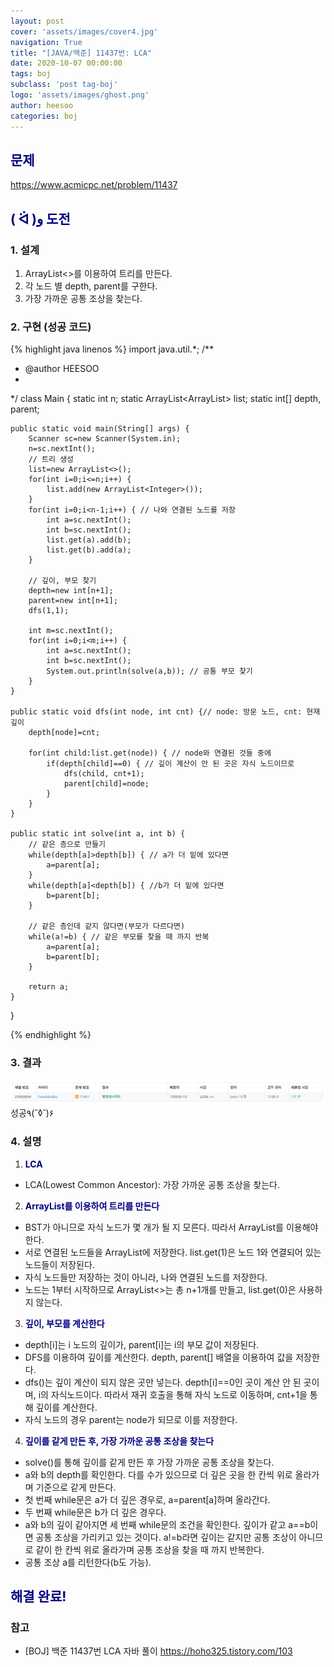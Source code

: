 ```yaml
---
layout: post
cover: 'assets/images/cover4.jpg'
navigation: True
title: "[JAVA/백준] 11437번: LCA"
date: 2020-10-07 00:00:00
tags: boj
subclass: 'post tag-boj'
logo: 'assets/images/ghost.png'
author: heesoo
categories: boj
---
```

## <span style="color:navy">문제</span>
<https://www.acmicpc.net/problem/11437>

## <span style="color:navy">( ᐛ )و 도전</span>

### 1. 설계
1. ArrayList<>를 이용하여 트리를 만든다.
2. 각 노드 별 depth, parent를 구한다.
3. 가장 가까운 공통 조상을 찾는다.

### 2. 구현 (성공 코드)
{% highlight java linenos %}
import java.util.*;
/**
 * @author HEESOO
 *
 */
class Main {
	static int n;
	static ArrayList<ArrayList<Integer>> list;
	static int[] depth, parent;
	
	public static void main(String[] args) {
		Scanner sc=new Scanner(System.in);
		n=sc.nextInt();
		// 트리 생성
		list=new ArrayList<>();
		for(int i=0;i<=n;i++) {
			list.add(new ArrayList<Integer>());
		}		
		for(int i=0;i<n-1;i++) { // 나와 연결된 노드를 저장
			int a=sc.nextInt();
			int b=sc.nextInt();
			list.get(a).add(b);
			list.get(b).add(a);
		}
		
		// 깊이, 부모 찾기
		depth=new int[n+1];
		parent=new int[n+1];
		dfs(1,1);
		
		int m=sc.nextInt();
		for(int i=0;i<m;i++) {
			int a=sc.nextInt();
			int b=sc.nextInt();
			System.out.println(solve(a,b)); // 공통 부모 찾기
		}
	}
	
    public static void dfs(int node, int cnt) {// node: 방문 노드, cnt: 현재 깊이
    	depth[node]=cnt;
    	
    	for(int child:list.get(node)) { // node와 연결된 것들 중에
    		if(depth[child]==0) { // 깊이 계산이 안 된 곳은 자식 노드이므로
    			dfs(child, cnt+1);
    			parent[child]=node;
    		}
    	}
    }
    
    public static int solve(int a, int b) {
        // 같은 층으로 만들기
    	while(depth[a]>depth[b]) { // a가 더 밑에 있다면
    		a=parent[a];
    	}
    	while(depth[a]<depth[b]) { //b가 더 밑에 있다면
    		b=parent[b];
    	}
    	
        // 같은 층인데 같지 않다면(부모가 다르다면)
    	while(a!=b) { // 같은 부모를 찾을 때 까지 반복
    		a=parent[a];
    		b=parent[b];
    	}
    	
    	return a;
    }
    
}

{% endhighlight %}

### 3. 결과
![실행결과](./assets/images/201007_3.PNG)
성공٩(˘◊˘)۶  

### 4. 설명
1. **<span style="color:navy">LCA</span>**  
- LCA(Lowest Common Ancestor): 가장 가까운 공통 조상을 찾는다.

2. **<span style="color:navy">ArrayList를 이용하여 트리를 만든다</span>** 
- BST가 아니므로 자식 노드가 몇 개가 될 지 모른다. 따라서 ArrayList를 이용해야 한다.
- 서로 연결된 노드들을 ArrayList에 저장한다. list.get(1)은 노드 1와 연결되어 있는 노드들이 저장된다.
- 자식 노드들만 저장하는 것이 아니라, 나와 연결된 노드를 저장한다.
- 노드는 1부터 시작하므로 ArrayList<>는 총 n+1개를 만들고, list.get(0)은 사용하지 않는다.
  
3. **<span style="color:navy">깊이, 부모를 계산한다</span>** 
- depth[i]는 i 노드의 깊이가, parent[i]는 i의 부모 값이 저장된다.
- DFS를 이용하여 깊이를 계산한다. depth, parent[] 배열을 이용하여 값을 저장한다.
- dfs()는 깊이 계산이 되지 않은 곳만 넣는다. depth[i]==0인 곳이 계산 안 된 곳이며, i의 자식노드이다. 따라서 재귀 호출을 통해 자식 노드로 이동하며, cnt+1을 통해 깊이를 계산한다.
- 자식 노드의 경우 parent는 node가 되므로 이를 저장한다.

4. **<span style="color:navy">깊이를 같게 만든 후, 가장 가까운 공통 조상을 찾는다</span>** 
- solve()를 통해 깊이를 같게 만든 후 가장 가까운 공통 조상을 찾는다.
- a와 b의 depth를 확인한다. 다를 수가 있으므로 더 깊은 곳을 한 칸씩 위로 올라가며 기준으로 같게 만든다.
- 첫 번째 while문은 a가 더 깊은 경우로, a=parent[a]하며 올라간다.
- 두 번째 while문은 b가 더 깊은 경우다.
- a와 b의 깊이 같아지면 세 번째 while문의 조건을 확인한다. 깊이가 같고 a==b이면 공통 조상을 가리키고 있는 것이다. a!=b라면 깊이는 같지만 공통 조상이 아니므로 같이 한 칸씩 위로 올라가며 공통 조상을 찾을 때 까지 반복한다.
- 공통 조상 a를 리턴한다(b도 가능).

## <span style="color:navy">해결 완료!</span>

### 참고
- [BOJ] 백준 11437번 LCA 자바 풀이 <https://hoho325.tistory.com/103>
